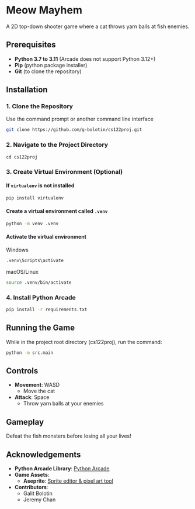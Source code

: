 # Meow Mayhem

A 2D top-down shooter game where a cat throws yarn balls at fish enemies.

## Prerequisites
- **Python 3.7 to 3.11** (Arcade does not support Python 3.12+) 
- **Pip** (python package installer)
- **Git** (to clone the repository)

## Installation
### 1. Clone the Repository
Use the command prompt or another command line interface
```bash
git clone https://github.com/g-bolotin/cs122proj.git
````

### 2. Navigate to the Project Directory

```
cd cs122proj
```

### 3. Create Virtual Environment (Optional)
#### If `virtualenv` is not installed
```bash
pip install virtualenv
```

#### Create a virtual environment called `.venv`
```bash
python -m venv .venv
```

#### Activate the virtual environment
Windows
```bash
.venv\Scripts\activate
```
macOS/Linux
```bash
source .venv/bin/activate
```

### 4. Install Python Arcade
```bash
pip install -r requirements.txt
```

## Running the Game
While in the project root directory (cs122proj), run the command:
```bash
python -m src.main
```

## Controls
- **Movement**: WASD
  - Move the cat
- **Attack**: Space
  - Throw yarn balls at your enemies

## Gameplay
Defeat the fish monsters before losing all your lives!

## Acknowledgements
- **Python Arcade Library**: [Python Arcade](https://api.arcade.academy/)
- **Game Assets**: 
  - **Aseprite**: [Sprite editor & pixel art tool](https://www.aseprite.org/)
- **Contributors**: 
  - Galit Bolotin
  - Jeremy Chan
